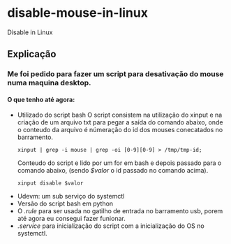 # disable-mouse-in-linux
Disable in Linux
## Explicação 

### Me foi pedido para fazer um script para desativação do mouse numa  maquina desktop.
#### O que tenho até agora: 
- Utilizado do script bash
  O script consistem na utilização do xinput e na criação de um arquivo txt para pegar a saída do comando abaixo, onde o conteudo da arquivo é númeração do id dos mouses conecatados no barramento.
  ```
  xinput | grep -i mouse | grep -oi [0-9][0-9] > /tmp/tmp-id;
  ```
  Conteudo do script e lido por um for em bash e depois passado para o comando abaixo, (sendo *$valor* o id passado no comando acima).
  ```
  xinput disable $valor
  ```
- Udevm: um sub serviço do systemctl
- Versão do script bash em python 
- O *.rule* para ser usada no gatilho de entrada no barramento usb, porem até agora eu consegui fazer funionar.
- *.service* para inicialização do script com a inicialização do OS no systemctl.

